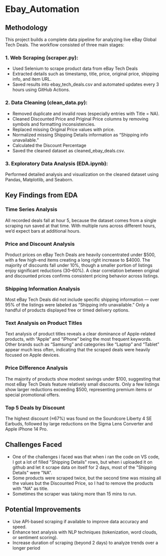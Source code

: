 # Ebay_Automation
## Methodology 
This project builds a complete data pipeline for analyzing live eBay Global Tech Deals.
The workflow consisted of three main stages:
### 1. Web Scraping (scraper.py):
- Used Selenium to scrape product data from eBay Tech Deals
- Extracted details such as timestamp, title, price, original price, shipping info, and item URL.
- Saved results into ebay_tech_deals.csv and automated updates every 3 hours using GitHub Actions.
### 2. Data Cleaning (clean_data.py):
- Removed duplicate and invalid rows (especially entries with Title = NA).
- Cleaned Discounted Price and Priginal Price columns by removing symbols and formatting inconsistencies.
- Replaced missing Original Price values with price.
- Normalized missing Shipping Details information as “Shipping info unavailable.”
- Calculated the Discount Percentage
- Saved the cleaned dataset as cleaned_ebay_deals.csv.
### 3. Exploratory Data Analysis (EDA.ipynb):
Performed detailed analysis and visualization on the cleaned dataset using Pandas, Matplotlib, and Seaborn.

## Key Findings from EDA
### Time Series Analysis
All recorded deals fall at hour 5, because the dataset comes from a single scraping run saved at that time. With multiple runs across different hours, we’d expect bars at additional hours.
### Price and Discount Analysis
Product prices on eBay Tech Deals are heavily concentrated under $500, with a few high-end items creating a long right increase to $4000.
The majority of discounts fall under 10%, though a smaller portion of listings enjoy significant reductions (30–60%).
A clear correlation between original and discounted prices confirms consistent pricing behavior across listings.
### Shipping Information Analysis
Most eBay Tech Deals did not include specific shipping information — over 95% of the listings were labeled as “Shipping info unavailable.”
Only a handful of products displayed free or timed delivery options.
### Text Analysis on Product Titles
Text analysis of product titles reveals a clear dominance of Apple-related products, with “Apple” and “iPhone” being the most frequent keywords.
Other brands such as “Samsung” and categories like “Laptop” and “Tablet” appear much less often, indicating that the scraped deals were heavily focused on Apple devices.
### Price Difference Analysis
The majority of products show modest savings under $100, suggesting that most eBay Tech Deals feature relatively small discounts.
Only a few listings show larger reductions exceeding $500, representing premium items or special promotional offers.
### Top 5 Deals by Discount
The highest discount (≈67%) was found on the Soundcore Liberty 4 SE Earbuds, followed by large reductions on the Sigma Lens Converter and Apple iPhone 14 Pro.

## Challenges Faced
- One of the challenges i faced was that when i ran the code on VS code, I got a lot of filled "Shipping Details" rows, but when i uploaded it on github and let it scrape data on itself for 2 days, most of the "Shipping Details" were "NA".
- Some products were scraped twice, but the second time was missing all the values but the Discounted Price, so I had to remove the products with "NA" as title.
- Sometimes the scraper was taking more than 15 mins to run. 

## Potential Improvements
- Use API-based scraping if available to improve data accuracy and speed.
- Enhance text analysis with NLP techniques (tokenization, word clouds, or sentiment scoring).
- Increase duration of scraping (beyond 2 days) to analyze trends over a longer period